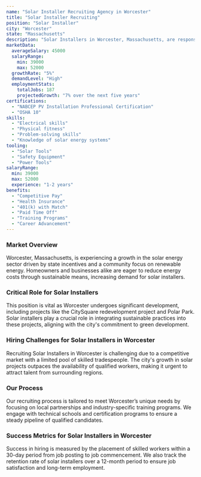```yaml
---
name: "Solar Installer Recruiting Agency in Worcester"
title: "Solar Installer Recruiting"
position: "Solar Installer"
city: "Worcester"
state: "Massachusetts"
description: "Solar Installers in Worcester, Massachusetts, are responsible for installing solar energy systems in various residential and commercial properties."
marketData:
  averageSalary: 45000
  salaryRange:
    min: 39000
    max: 52000
  growthRate: "5%"
  demandLevel: "High"
  employmentStats:
    totalJobs: 187
    projectedGrowth: "7% over the next five years"
certifications:
  - "NABCEP PV Installation Professional Certification"
  - "OSHA 10"
skills:
  - "Electrical skills"
  - "Physical fitness"
  - "Problem-solving skills"
  - "Knowledge of solar energy systems"
tooling:
  - "Solar Tools"
  - "Safety Equipment"
  - "Power Tools"
salaryRange:
  min: 39000
  max: 52000
  experience: "1-2 years"
benefits:
  - "Competitive Pay"
  - "Health Insurance"
  - "401(k) with Match"
  - "Paid Time Off"
  - "Training Programs"
  - "Career Advancement"
---
```


### Market Overview
Worcester, Massachusetts, is experiencing a growth in the solar energy sector driven by state incentives and a community focus on renewable energy. Homeowners and businesses alike are eager to reduce energy costs through sustainable means, increasing demand for solar installers.

### Critical Role for Solar Installers
This position is vital as Worcester undergoes significant development, including projects like the CitySquare redevelopment project and Polar Park. Solar installers play a crucial role in integrating sustainable practices into these projects, aligning with the city's commitment to green development.

### Hiring Challenges for Solar Installers in Worcester
Recruiting Solar Installers in Worcester is challenging due to a competitive market with a limited pool of skilled tradespeople. The city's growth in solar projects outpaces the availability of qualified workers, making it urgent to attract talent from surrounding regions.

### Our Process
Our recruiting process is tailored to meet Worcester’s unique needs by focusing on local partnerships and industry-specific training programs. We engage with technical schools and certification programs to ensure a steady pipeline of qualified candidates.

### Success Metrics for Solar Installers in Worcester
Success in hiring is measured by the placement of skilled workers within a 30-day period from job posting to job commencement. We also track the retention rate of solar installers over a 12-month period to ensure job satisfaction and long-term employment.